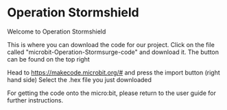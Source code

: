 # Operation Stormshield
Welcome to Operation Stormshield

This is where you can download the code for our project. 
Click on the file called "microbit-Operation-Stormsurge-code" and download it. The button can be found on the top right

Head to https://makecode.microbit.org/# and press the import button (right hand side)
Select the .hex file you just downloaded

For getting the code onto the micro:bit, please return to the user guide for further instructions. 


